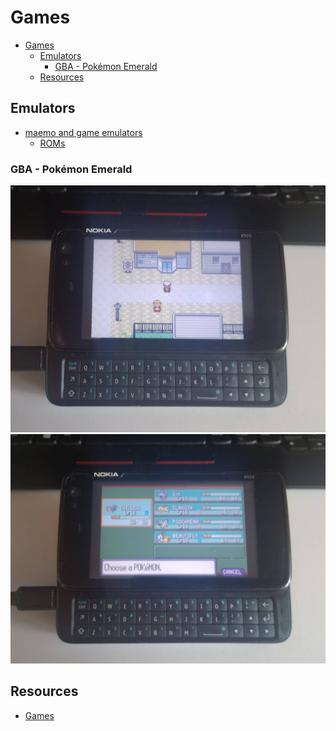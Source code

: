# Games

- [Games](#games)
  - [Emulators](#emulators)
    - [GBA - Pokémon Emerald](#gba---pokémon-emerald)
  - [Resources](#resources)

## Emulators
- [maemo and game emulators](https://emo185.wordpress.com/2010/02/19/n900-a-quick-guide-to-emulators-how-to-install-them-via-maemo-site/)
   - [ROMs](https://vimm.net/vault/GBA)
### GBA - Pokémon Emerald

![](../assets/Maemo/2025-06-30%2009.23.31.jpg)
![](../assets/Maemo/2025-06-30%2009.23.27.jpg)

## Resources
- [Games](https://wiki.maemo.org/Games)